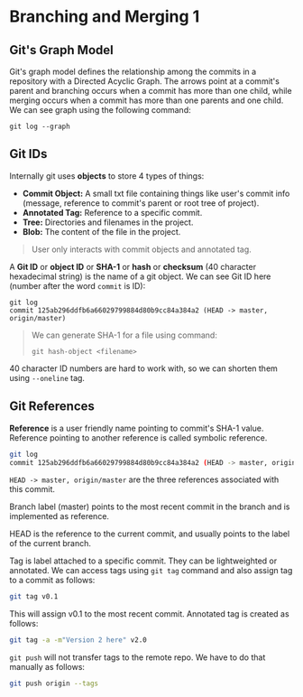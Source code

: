 # Branching and Merging 1

## Git's Graph Model

Git's graph model defines the relationship among the commits in a repository with a Directed Acyclic Graph. The arrows point at a commit's parent and branching occurs when a commit has more than one child, while merging occurs when a commit has more than one parents and one child. We can see graph using the following command:

```shell
git log --graph
```

## Git IDs

Internally git uses **objects** to store 4 types of things:

- **Commit Object:** A small txt file containing things like user's commit info (message, reference to commit's parent or root tree of project).
- **Annotated Tag:** Reference to a specific commit.
- **Tree:** Directories and filenames in the project.
- **Blob:** The content of the file in the project.

> User only interacts with commit objects and annotated tag.

A **Git ID** or **object ID** or **SHA-1** or **hash** or **checksum** (40 character hexadecimal string) is the name of a git object. We can see Git ID here (number after the word `commit` is ID):

```shell
git log
commit 125ab296ddfb6a66029799884d80b9cc84a384a2 (HEAD -> master, origin/master)
```

> We can generate SHA-1 for a file using command:
>
> ```shell
> git hash-object <filename>
> ```

40 character ID numbers are hard to work with, so we can shorten them using `--oneline` tag. 

## Git References

**Reference** is a user friendly name pointing to commit's SHA-1 value. Reference pointing to another reference is called symbolic reference.

```sh
git log
commit 125ab296ddfb6a66029799884d80b9cc84a384a2 (HEAD -> master, origin/master)
```

`HEAD -> master, origin/master` are the three references associated with this commit. 

Branch label (master) points to the most recent commit in the branch and is implemented as reference. 

HEAD is the reference to the current commit, and usually points to the label of the current branch.

Tag is label attached to a specific commit. They can be lightweighted or annotated. We can access tags using `git tag` command and also assign tag to a commit as follows:

```sh
git tag v0.1
```

This will assign v0.1 to the most recent commit. Annotated tag is created as follows:

```sh
git tag -a -m"Version 2 here" v2.0
```

`git push` will not transfer tags to the remote repo. We have to do that manually as follows:

```sh
git push origin --tags
```

